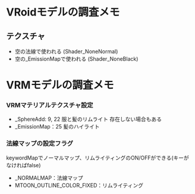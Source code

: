  # VRoidモデルの調査メモ
 ## テクスチャ
* 空の法線で使われる (Shader_NoneNormal)
* 空の_EmissionMapで使われる (Shader_NoneBlack)

# VRMモデルの調査メモ
### VRMマテリアルテクスチャ設定
* _SphereAdd: 9, 22 服と髪のリムライト 存在しない場合もある
* _EmissionMap：25 髪のハイライト

### 法線マップの設定フラグ
keywordMapでノーマルマップ、リムライティングのON/OFFができる(キーがなければfalse)
* _NORMALMAP：法線マップ
* MTOON_OUTLINE_COLOR_FIXED：リムライティング
